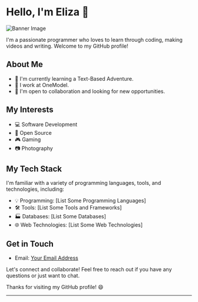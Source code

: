 # Hello, I'm Eliza 👋

![Banner Image](https://github.com/Efury1/githubImages/commit/8196b9b8e8291f0368aeb8a9220f4157fc9d66ca?short_path=471da35#diff-471da357e0f885df6204d62e902ace8369b6b777ccdc52bd6dbe9e9602d29302)

I'm a passionate programmer who loves to learn through coding, making videos and writing. Welcome to my GitHub profile!

## About Me

- 🌱 I'm currently learning a Text-Based Adventure.
- 💼 I work at OneModel.
- 🤝 I'm open to collaboration and looking for new opportunities.

## My Interests

- 💻 Software Development
- 🚀 Open Source
- 🎮 Gaming
- 📷 Photography

## My Tech Stack

I'm familiar with a variety of programming languages, tools, and technologies, including:

- 💡 Programming: [List Some Programming Languages]
- 🛠️ Tools: [List Some Tools and Frameworks]
- 🏭 Databases: [List Some Databases]
- 🌐 Web Technologies: [List Some Web Technologies]

## Get in Touch

- Email: [Your Email Address](elizalikescode@gmail.com)

Let's connect and collaborate! Feel free to reach out if you have any questions or just want to chat.

Thanks for visiting my GitHub profile! 😄

  
  
_________________________________________
